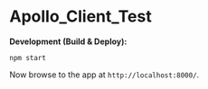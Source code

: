 # Apollo_Client_Test

**Development (Build & Deploy):**

```
npm start
```  

Now browse to the app at `http://localhost:8000/`.
